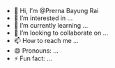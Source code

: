 - 👋 Hi, I’m @Prerna Bayung Rai 
- 👀 I’m interested in ...
- 🌱 I’m currently learning ...
- 💞️ I’m looking to collaborate on ...
- 📫 How to reach me ...
- 😄 Pronouns: ...
- ⚡ Fun fact: ...

<!---
kharayulcha/kharayulcha is a ✨ special ✨ repository because its `README.md` (this file) appears on your GitHub profile.
You can click the Preview link to take a look at your changes.
--->
